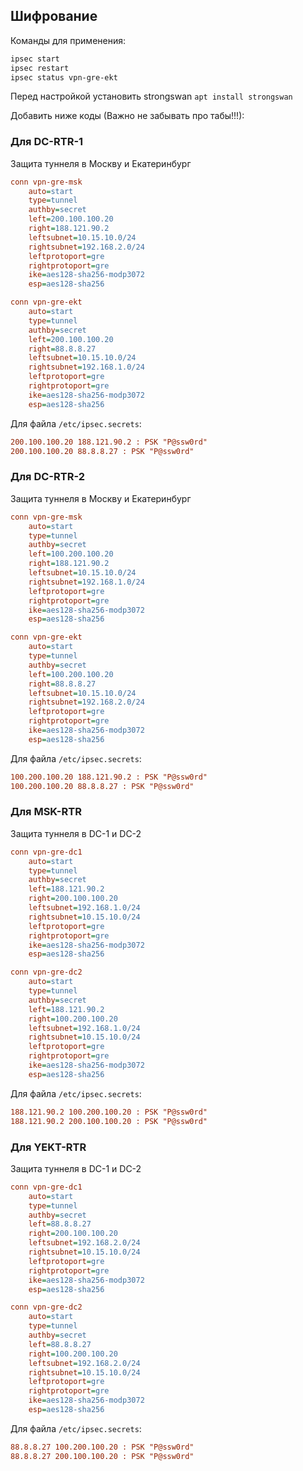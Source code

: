 ## Шифрование

Команды для применения:
```bash
ipsec start
ipsec restart
ipsec status vpn-gre-ekt
```

Перед настройкой установить strongswan `apt install strongswan`

Добавить ниже коды (Важно не забывать про табы!!!):

### Для DC-RTR-1
Защита туннеля в Москву и Екатеринбург
```ini
conn vpn-gre-msk
    auto=start
    type=tunnel
    authby=secret
    left=200.100.100.20
    right=188.121.90.2
    leftsubnet=10.15.10.0/24
    rightsubnet=192.168.2.0/24
    leftprotoport=gre
    rightprotoport=gre
    ike=aes128-sha256-modp3072
    esp=aes128-sha256

conn vpn-gre-ekt
    auto=start
    type=tunnel
    authby=secret
    left=200.100.100.20
    right=88.8.8.27
    leftsubnet=10.15.10.0/24
    rightsubnet=192.168.1.0/24
    leftprotoport=gre
    rightprotoport=gre
    ike=aes128-sha256-modp3072
    esp=aes128-sha256
```

Для файла `/etc/ipsec.secrets`:
```ini
200.100.100.20 188.121.90.2 : PSK "P@ssw0rd"
200.100.100.20 88.8.8.27 : PSK "P@ssw0rd"
```

### Для DC-RTR-2
Защита туннеля в Москву и Екатеринбург
```ini
conn vpn-gre-msk
    auto=start
    type=tunnel
    authby=secret
    left=100.200.100.20
    right=188.121.90.2
    leftsubnet=10.15.10.0/24
    rightsubnet=192.168.1.0/24
    leftprotoport=gre
    rightprotoport=gre
    ike=aes128-sha256-modp3072
    esp=aes128-sha256

conn vpn-gre-ekt
    auto=start
    type=tunnel
    authby=secret
    left=100.200.100.20
    right=88.8.8.27
    leftsubnet=10.15.10.0/24
    rightsubnet=192.168.2.0/24
    leftprotoport=gre
    rightprotoport=gre
    ike=aes128-sha256-modp3072
    esp=aes128-sha256
```

Для файла `/etc/ipsec.secrets`:
```ini
100.200.100.20 188.121.90.2 : PSK "P@ssw0rd"
100.200.100.20 88.8.8.27 : PSK "P@ssw0rd"
```

### Для MSK-RTR
Защита туннеля в DC-1 и DC-2
```ini
conn vpn-gre-dc1
    auto=start
    type=tunnel
    authby=secret
    left=188.121.90.2
    right=200.100.100.20
    leftsubnet=192.168.1.0/24
    rightsubnet=10.15.10.0/24
    leftprotoport=gre
    rightprotoport=gre
    ike=aes128-sha256-modp3072
    esp=aes128-sha256

conn vpn-gre-dc2
    auto=start
    type=tunnel
    authby=secret
    left=188.121.90.2
    right=100.200.100.20
    leftsubnet=192.168.1.0/24
    rightsubnet=10.15.10.0/24
    leftprotoport=gre
    rightprotoport=gre
    ike=aes128-sha256-modp3072
    esp=aes128-sha256
```

Для файла `/etc/ipsec.secrets`:
```ini
188.121.90.2 100.200.100.20 : PSK "P@ssw0rd"
188.121.90.2 200.100.100.20 : PSK "P@ssw0rd"
```

### Для YEKT-RTR
Защита туннеля в DC-1 и DC-2
```ini
conn vpn-gre-dc1
    auto=start
    type=tunnel
    authby=secret
    left=88.8.8.27
    right=200.100.100.20
    leftsubnet=192.168.2.0/24
    rightsubnet=10.15.10.0/24
    leftprotoport=gre
    rightprotoport=gre
    ike=aes128-sha256-modp3072
    esp=aes128-sha256

conn vpn-gre-dc2
    auto=start
    type=tunnel
    authby=secret
    left=88.8.8.27
    right=100.200.100.20
    leftsubnet=192.168.2.0/24
    rightsubnet=10.15.10.0/24
    leftprotoport=gre
    rightprotoport=gre
    ike=aes128-sha256-modp3072
    esp=aes128-sha256
```

Для файла `/etc/ipsec.secrets`:
```ini
88.8.8.27 100.200.100.20 : PSK "P@ssw0rd"
88.8.8.27 200.100.100.20 : PSK "P@ssw0rd"
```